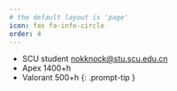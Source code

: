 ```yaml
---
# the default layout is 'page'
icon: fas fa-info-circle
order: 4
---
```

- SCU student nokknock@stu.scu.edu.cn
- Apex 1400+h
- Valorant 500+h
{: .prompt-tip }
